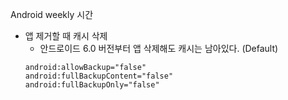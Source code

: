 Android weekly 시간
* 앱 제거할 때 캐시 삭제
  * 안드로이드 6.0 버전부터 앱 삭제해도 캐시는 남아있다. (Default)
  ```
  android:allowBackup="false"
  android:fullBackupContent="false"
  android:fullBackupOnly="false"
  ```
